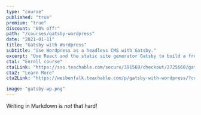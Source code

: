 ```yaml
---
type: "course"
published: "true"
premium: "true"
discount: "60% off!"
path: "/courses/gatsby-wordpress"
date: "2021-01-11"
title: "Gatsby with Wordpress"
subtitle: "Use Wordpress as a headless CMS with Gatsby."
excerpt: "Use React and the static site generator Gatsby to build a front end for a Wordpress site."
cta1: "Enroll course"
cta1Link: "https://sso.teachable.com/secure/391569/checkout/2725660/gatsby-with-wordpress?coupon_code=GATSBY-WP"
cta2: "Learn More"
cta2Link: "https://weibenfalk.teachable.com/p/gatsby-with-wordpress/?coupon_code=GATSBY-WP"

image: "gatsby-wp.png"
---
```

Writing in Markdown is _not_ that hard!


